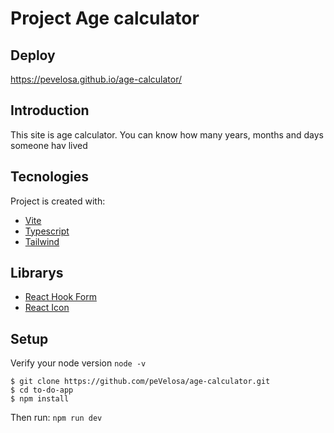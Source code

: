 # Project Age calculator

## Deploy

https://pevelosa.github.io/age-calculator/

## Introduction

This site is age calculator. You can know how many years, months and days someone hav lived

## Tecnologies

Project is created with:

- [Vite](https://vitejs.dev/)
- [Typescript](https://www.typescriptlang.org/)
- [Tailwind](https://tailwindcss.com/)

## Librarys

- [React Hook Form](https://react-hook-form.com/)
- [React Icon](https://react-icons.github.io/react-icons/)

## Setup

Verify your node version `node -v`

```
$ git clone https://github.com/peVelosa/age-calculator.git
$ cd to-do-app
$ npm install
```

Then run: `npm run dev`
